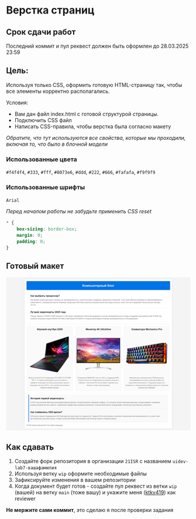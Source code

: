 # Верстка страниц

## Срок сдачи работ

Последний коммит и пул реквест должен быть оформлен до 28.03.2025 23:59

## Цель:

Используя только CSS, оформить готовую HTML-страницу так, чтобы все элементы корректно располагались.

Условия:

- Вам дан файл index.html с готовой структурой страницы.
- Подключить CSS файл
- Написать CSS-правила, чтобы верстка была согласно макету

_Обратите, что тут используются все свойства, которые мы проходили, включая то, что было в блочной модели_

### Использованные цвета

`#f4f4f4`, `#333`, `#fff`, `#0073e6`, `#ddd`, `#222`, `#666`, `#fafafa`, `#f9f9f9`

### Использованные шрифты

`Arial`

_Перед началом работы не забудьте применить CSS reset_

```CSS
* {
    box-sizing: border-box;
    margin: 0;
    padding: 0;
}
```

## Готовый макет

<img src="./.repo/finished.png" />

## Как сдавать

1. Создайте форк репозитория в организации `21ISR` с названием `uidev-lab7-вашафамилия`
2. Используя ветку `wip` оформите необходимые файлы
3. Зафиксируйте изменения в вашем репозитории
4. Когда документ будет готов - создайте пул реквест из ветки `wip` (вашей) на ветку `main` (тоже вашу) и укажите меня ([ktkv419](https://github.com/ktkv419)) как reviewer

**Не мержите сами коммит**, это сделаю я после проверки задания
